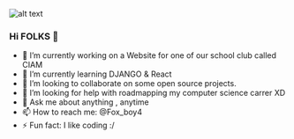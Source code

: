 ![alt text](https://91b6be3bd2294a24b7b5-da4c182123f5956a3d22aa43eb816232.ssl.cf1.rackcdn.com/contentItem-6837808-55847811-plyog6m0norln-or.png)


### Hi FOLKS 👋


- 🔭 I’m currently working on a Website for one of our school club called CIAM 
- 🌱 I’m currently learning DJANGO & React
- 👯 I’m looking to collaborate on some open source projects. 
- 🤔 I’m looking for help with roadmapping my computer science carrer XD
- 💬 Ask me about anything , anytime
- 📫 How to reach me: @Fox_boy4
- ⚡ Fun fact: I like coding :/

